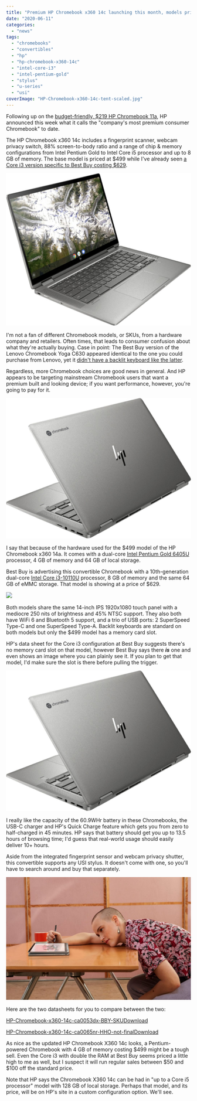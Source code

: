 ```yaml
---
title: "Premium HP Chromebook x360 14c launching this month, models priced from $499 to $629"
date: "2020-06-11"
categories: 
  - "news"
tags: 
  - "chromebooks"
  - "convertibles"
  - "hp"
  - "hp-chromebook-x360-14c"
  - "intel-core-i3"
  - "intel-pentium-gold"
  - "stylus"
  - "u-series"
  - "usi"
coverImage: "HP-Chromebook-x360-14c-tent-scaled.jpg"
---
```


Following up on the [budget-friendly, $219 HP Chromebook 11a](https://www.aboutchromebooks.com/news/the-new-budget-hp-chromebook-11a-launches-at-219-already-on-sale-for-169/), HP announced this week what it calls the "company's most premium consumer Chromebook" to date.

The HP Chromebook x360 14c includes a fingerprint scanner, webcam privacy switch, 88% screen-to-body ratio and a range of chip & memory configurations from Intel Pentium Gold to Intel Core i5 processor and up to 8 GB of memory. The base model is priced at $499 while I've already seen [a Core i3 version specific to Best Buy costing $629](https://www.bestbuy.com/site/hp-2-in-1-14-touch-screen-chromebook-intel-core-i3-8gb-memory-64gb-emmc-flash-memory-mineral-silver/6407695.p?loc=HP_6407695_PR&ref=186&skuId=6407695).

![](images/HP-Chromebook-x360-14c-1024x845.jpg)

I'm not a fan of different Chromebook models, or SKUs, from a hardware company and retailers. Often times, that leads to consumer confusion about what they're actually buying. Case in point: The Best Buy version of the Lenovo Chromebook Yoga C630 appeared identical to the one you could purchase from Lenovo, yet it [didn't have a backlit keyboard like the latter](https://www.aboutchromebooks.com/news/best-buy-sale-lenovo-yoga-chromebook-c630-discount/).

Regardless, more Chromebook choices are good news in general. And HP appears to be targeting mainstream Chromebook users that want a premium built and looking device; if you want performance, however, you're going to pay for it.

![](images/HP-Chromebook-x360-14a-angled-1024x778.jpg)

I say that because of the hardware used for the $499 model of the HP Chromebook x360 14a. It comes with a dual-core [Intel Pentium Gold 6405U](https://ark.intel.com/content/www/us/en/ark/products/197888/intel-pentium-gold-6405u-processor-2m-cache-2-40-ghz.html) processor, 4 GB of memory and 64 GB of local storage.

Best Buy is advertising this convertible Chromebook with a 10th-generation dual-core [Intel Core i3-10110U](https://ark.intel.com/content/www/us/en/ark/products/196451/intel-core-i3-10110u-processor-4m-cache-up-to-4-10-ghz.html) processor, 8 GB of memory and the same 64 GB of eMMC storage. That model is showing at a price of $629.

[![](images/HP-Chromebook-x360-14a-Best-Buy-1024x661.png)](https://www.bestbuy.com/site/hp-2-in-1-14-touch-screen-chromebook-intel-core-i3-8gb-memory-64gb-emmc-flash-memory-mineral-silver/6407695.p?loc=HP_6407695_PR&ref=186&skuId=6407695)

Both models share the same 14-inch IPS 1920x1080 touch panel with a mediocre 250 nits of brightness and 45% NTSC support. They also both have WiFi 6 and Bluetooth 5 support, and a trio of USB ports: 2 SuperSpeed Type-C and one SuperSpeed Type-A. Backlit keyboards are standard on both models but only the $499 model has a memory card slot.

HP's data sheet for the Core i3 configuration at Best Buy suggests there's no memory card slot on that model, however Best Buy says there **_is_** one and even shows an image where you can plainly see it. If you plan to get that model, I'd make sure the slot is there before pulling the trigger.

![](images/HP-Chromebook-x360-14a-angled-1-1024x778.jpg)

I really like the capacity of the 60.9WHr battery in these Chromebooks, the USB-C charger and HP's Quick Charge feature which gets you from zero to half-charged in 45 minutes. HP says that battery should get you up to 13.5 hours of browsing time; I'd guess that real-world usage should easily deliver 10+ hours.

Aside from the integrated fingerprint sensor and webcam privacy shutter, this convertible supports any USI stylus. It doesn't come with one, so you'll have to search around and buy that separately.

![](images/HP-Chromebook-x360-14c-stylus-1024x682.jpg)

Here are the two datasheets for you to compare between the two:

[HP-Chromebook-x360-14c-ca0053dx-BBY-SKU](https://www.aboutchromebooks.com/wp-content/uploads/2020/06/HP-Chromebook-x360-14c-ca0053dx-BBY-SKU.pdf)[Download](https://www.aboutchromebooks.com/wp-content/uploads/2020/06/HP-Chromebook-x360-14c-ca0053dx-BBY-SKU.pdf)

[HP-Chromebook-x360-14c-ca0065nr-HHO-not-final](https://www.aboutchromebooks.com/wp-content/uploads/2020/06/HP-Chromebook-x360-14c-ca0065nr-HHO-not-final.pdf)[Download](https://www.aboutchromebooks.com/wp-content/uploads/2020/06/HP-Chromebook-x360-14c-ca0065nr-HHO-not-final.pdf)

As nice as the updated HP Chromebook X360 14c looks, a Pentium-powered Chromebook with 4 GB of memory costing $499 might be a tough sell. Even the Core i3 with double the RAM at Best Buy seems priced a little high to me as well, but I suspect it will run regular sales between $50 and $100 off the standard price.

Note that HP says the Chromebook X360 14c can be had in "up to a Core i5 processor" model with 128 GB of local storage. Perhaps that model, and its price, will be on HP's site in a custom configuration option. We'll see.
